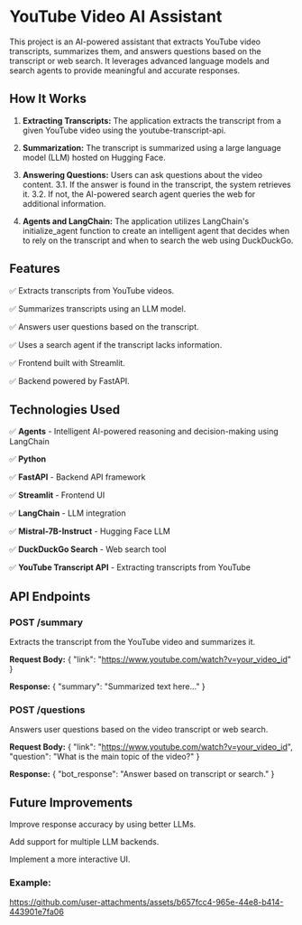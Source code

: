 # YouTube Video AI Assistant

This project is an AI-powered assistant that extracts YouTube video transcripts, summarizes them, and answers questions based on the transcript or web search. It leverages advanced language models and search agents to provide meaningful and accurate responses.

## How It Works

1. **Extracting Transcripts:** The application extracts the transcript from a given YouTube video using the youtube-transcript-api.

2. **Summarization:** The transcript is summarized using a large language model (LLM) hosted on Hugging Face.

3. **Answering Questions:** Users can ask questions about the video content.
                            3.1. If the answer is found in the transcript, the system retrieves it.
                            3.2. If not, the AI-powered search agent queries the web for additional information.
                            
4. **Agents and LangChain:** The application utilizes LangChain's initialize_agent function to create an intelligent agent that decides when to rely on the transcript and when to search the web using DuckDuckGo.

## Features

✅ Extracts transcripts from YouTube videos.

✅ Summarizes transcripts using an LLM model.

✅ Answers user questions based on the transcript.

✅ Uses a search agent if the transcript lacks information.

✅ Frontend built with Streamlit.

✅ Backend powered by FastAPI.


## Technologies Used

✅ **Agents** - Intelligent AI-powered reasoning and decision-making using LangChain

✅ **Python**

✅ **FastAPI** - Backend API framework

✅ **Streamlit** - Frontend UI

✅ **LangChain** - LLM integration

✅ **Mistral-7B-Instruct** - Hugging Face LLM

✅ **DuckDuckGo Search** - Web search tool

✅ **YouTube Transcript API** - Extracting transcripts from YouTube

## API Endpoints

### POST /summary
Extracts the transcript from the YouTube video and summarizes it.

**Request Body:**
{
  "link": "https://www.youtube.com/watch?v=your_video_id"
}

**Response:**
{
  "summary": "Summarized text here..."
}

### POST /questions
Answers user questions based on the video transcript or web search.

**Request Body:**
{
  "link": "https://www.youtube.com/watch?v=your_video_id",
  "question": "What is the main topic of the video?"
}

**Response:**
{
  "bot_response": "Answer based on transcript or search."
}

## Future Improvements

Improve response accuracy by using better LLMs.

Add support for multiple LLM backends.

Implement a more interactive UI.

### Example:

https://github.com/user-attachments/assets/b657fcc4-965e-44e8-b414-443901e7fa06


